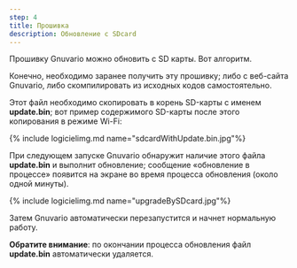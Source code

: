 ```yaml
---
step: 4
title: Прошивка
description: Обновление с SDcard
---
```


Прошивку Gnuvario можно обновить с SD карты.
Вот алгоритм.

Конечно, необходимо заранее получить эту прошивку; либо с веб-сайта Gnuvario, либо скомпилировать из исходных кодов самостоятельно.

Этот файл необходимо скопировать в корень SD-карты с именем **update.bin**; вот пример содержимого SD-карты после этого копирования в режиме Wi-Fi:

{% include logicielimg.md name="sdcardWithUpdate.bin.jpg"%}

При следующем запуске Gnuvario обнаружит наличие этого файла **update.bin** и выполнит обновление; сообщение «обновление в процессе» появится на экране во время процесса обновления (около одной минуты).

{% include logicielimg.md name="upgradeBySDcard.jpg"%}

Затем Gnuvario автоматически перезапустится и начнет нормальную работу.

**Обратите внимание**: по окончании процесса обновления файл **update.bin** автоматически удаляется.
